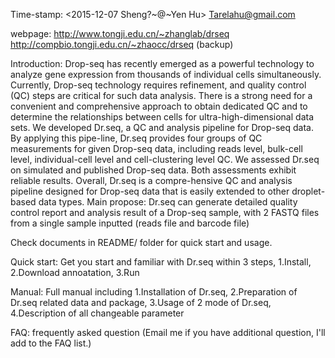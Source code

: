 Time-stamp: <2015-12-07 Sheng?~@~Yen Hu> Tarelahu@gmail.com

webpage: http://www.tongji.edu.cn/~zhanglab/drseq 
         http://compbio.tongji.edu.cn/~zhaocc/drseq  (backup)

Introduction: Drop-seq has recently emerged as a powerful technology to analyze gene expression from thousands of individual cells simultaneously. Currently, Drop-seq technology requires refinement, and quality control (QC) steps are critical for such data analysis. There is a strong need for a convenient and comprehensive approach to obtain dedicated QC and to determine the relationships between cells for ultra-high-dimensional data sets. We developed Dr.seq, a QC and analysis pipeline for Drop-seq data. By applying this pipe-line, Dr.seq provides four groups of QC measurements for given Drop-seq data, including reads level, bulk-cell level, individual-cell level and cell-clustering level QC. We assessed Dr.seq on simulated and published Drop-seq data. Both assessments exhibit reliable results. Overall, Dr.seq is a compre-hensive QC and analysis pipeline designed for Drop-seq data that is easily extended to other droplet-based data types.
Main propose: Dr.seq can generate detailed quality control report and analysis result of a Drop-seq sample, with 2 FASTQ files from a single sample inputted (reads file and barcode file)

Check documents in README/ folder for quick start and usage.

Quick start: Get you start and familiar with Dr.seq within 3 steps,
    1.Install,
    2.Download annoatation,
    3.Run

Manual: Full manual including
    1.Installation of Dr.seq,
    2.Preparation of Dr.seq related data and package,
    3.Usage of 2 mode of Dr.seq,
    4.Description of all changeable parameter

FAQ: frequently asked question (Email me if you have additional question, I'll add to the FAQ list.)

